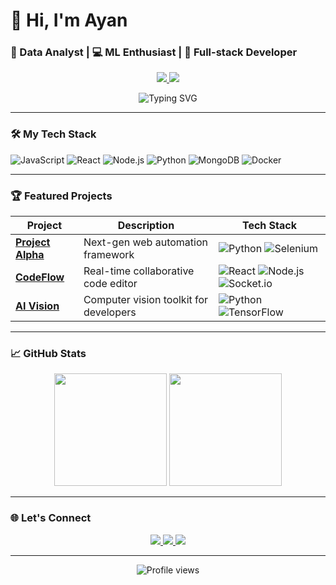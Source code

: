 # 👋 Hi, I'm Ayan  
### 🚀 Data Analyst | 💻 ML Enthusiast | 🧠 Full-stack Developer

<p align="center">
  <a href="https://github.com/ayanalyser?tab=repositories">
    <img src="https://custom-icon-badges.demolab.com/badge/My_Repositories-8A2BE2?style=for-the-badge&logo=repo&logoColor=white"/>
  </a>
  <a href="https://github.com/ayanalyser?tab=stars">
    <img src="https://custom-icon-badges.demolab.com/badge/My_Stars-FF69B4?style=for-the-badge&logo=star&logoColor=white"/>
  </a>
</p>

<div align="center">
  <img src="https://readme-typing-svg.demolab.com?font=Fira+Code&weight=600&size=22&duration=3000&pause=1000&color=20C20E&center=true&vCenter=true&width=800&height=40&lines=Turning+Coffee+Into+Code+Since+2020;Building+Solutions+That+Matter;Full-Stack+Developer+With+A+Passion+For+Clean+Code" alt="Typing SVG" />
</div>

---

### 🛠️ My Tech Stack

![JavaScript](https://img.shields.io/badge/-JavaScript-F7DF1E?style=flat-square&logo=javascript&logoColor=black)
![React](https://img.shields.io/badge/-React-61DAFB?style=flat-square&logo=react&logoColor=black)
![Node.js](https://img.shields.io/badge/-Node.js-339933?style=flat-square&logo=node.js&logoColor=white)
![Python](https://img.shields.io/badge/-Python-3776AB?style=flat-square&logo=python&logoColor=white)
![MongoDB](https://img.shields.io/badge/-MongoDB-47A248?style=flat-square&logo=mongodb&logoColor=white)
![Docker](https://img.shields.io/badge/-Docker-2496ED?style=flat-square&logo=docker&logoColor=white)

---

### 🏆 Featured Projects

| Project | Description | Tech Stack |
|---------|-------------|------------|
| **[Project Alpha](https://github.com/ayanalyser/project-alpha)** | Next-gen web automation framework | ![Python](https://img.shields.io/badge/-Python-3776AB?style=flat-square&logo=python&logoColor=white) ![Selenium](https://img.shields.io/badge/-Selenium-43B02A?style=flat-square&logo=selenium&logoColor=white) |
| **[CodeFlow](https://github.com/ayanalyser/codeflow)** | Real-time collaborative code editor | ![React](https://img.shields.io/badge/-React-61DAFB?style=flat-square&logo=react&logoColor=black) ![Node.js](https://img.shields.io/badge/-Node.js-339933?style=flat-square&logo=node.js&logoColor=white) ![Socket.io](https://img.shields.io/badge/-Socket.io-010101?style=flat-square&logo=socket.io&logoColor=white) |
| **[AI Vision](https://github.com/ayanalyser/ai-vision)** | Computer vision toolkit for developers | ![Python](https://img.shields.io/badge/-Python-3776AB?style=flat-square&logo=python&logoColor=white) ![TensorFlow](https://img.shields.io/badge/-TensorFlow-FF6F00?style=flat-square&logo=tensorflow&logoColor=white) |

---

### 📈 GitHub Stats

<p align="center">
  <img height="180em" src="https://github-readme-stats.vercel.app/api?username=ayanalyser&show_icons=true&theme=dark&bg_color=0d1117&hide_border=true&count_private=true"/>
  <img height="180em" src="https://github-readme-stats.vercel.app/api/top-langs/?username=ayanalyser&layout=compact&theme=dark&bg_color=0d1117&hide_border=true"/>
</p>

---

### 🌐 Let's Connect

<p align="center">
  <a href="[https://linkedin.com/in/yourprofile](https://www.linkedin.com/in/ayanduttaa/)">
    <img src="https://img.shields.io/badge/LinkedIn-0077B5?style=for-the-badge&logo=linkedin&logoColor=white"/>
  </a>
  <a href="mailto:ayanlyser.com">
    <img src="https://img.shields.io/badge/Gmail-D14836?style=for-the-badge&logo=gmail&logoColor=white"/>
  </a>
  <a href="https://x.com/ayanduttaa?mx=2">
    <img src="https://img.shields.io/badge/Twitter-1DA1F2?style=for-the-badge&logo=twitter&logoColor=white"/>
  </a>
</p>

---

<p align="center">
  <img src="https://komarev.com/ghpvc/?username=ayanalyser&label=Profile+Views&color=20C20E&style=flat-square" alt="Profile views"/>
</p>
